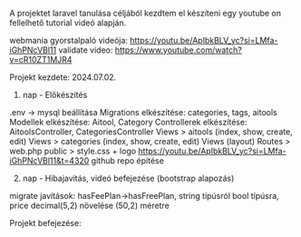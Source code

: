 A projektet laravel tanulása céljából kezdtem el készíteni egy youtube on fellelhető tutorial videó alapján.

webmania gyorstalpaló videója: https://youtu.be/ApIbkBLV_yc?si=LMfa-iGhPNcVBl11
validate video: https://www.youtube.com/watch?v=cR10ZT1MJR4

Projekt kezdete: 2024.07.02.

1. nap - Előkészítés

.env -> mysql beállítása
Migrations elkészítése: categories, tags, aitools
Modellek elkészítése: Aitool, Category
Controllerek elkészítése: AitoolsController, CategoriesController
Views > aitools (index, show, create, edit)
Views > categories (index, show, create, edit)
Views (layout)
Routes > web.php
public > style.css + logo
https://youtu.be/ApIbkBLV_yc?si=LMfa-iGhPNcVBl11&t=4320
github repo építése

2. nap - Hibajavítás, videó befejezése (bootstrap alapozás)

migrate javítások: hasFeePlan->hasFreePlan, string típúsról bool típúsra, price decimal(5,2) növelése (50,2) méretre


Projekt befejezése: 

